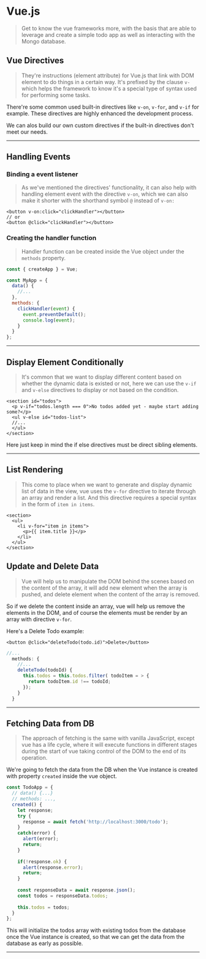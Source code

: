 # Vue.js
> Get to know the vue frameworks more, with the basis that are able to leverage and create a simple todo app as well as interacting with the Mongo database.

## Vue Directives
> They're instructions (element attribute) for Vue.js that link with DOM element to do things in a certain way. It's prefixed by the clause `v-`
which helps the framework to know it's a special type of syntax used for performing some tasks.

There're some common used built-in directives like `v-on`, `v-for`, and `v-if` for example. These directives are highly enhanced the development process.

We can alos build our own custom directives if the built-in directives don't meet our needs.

---

## Handling Events
### Binding a event listener
> As we've mentioned the directives' functionality, it can also help with handling element event with the directive `v-on`, 
which we can also make it shorter with the shorthand symbol `@` instead of `v-on:`
```vue
<button v-on:click="clickHandler"></button>
// or
<button @click="clickHandler"></button>
```
### Creating the handler function
> Handler function can be created inside the Vue object under the `methods` property.
```js
const { createApp } = Vue;

const MyApp = {
  data() {
    //...
  },
  methods: {
    clickHandler(event) {
      event.preventDefault();
      console.log(event);
    }
  }
};
```

---

## Display Element Conditionally
> It's common that we want to display different content based on whether the dynamic data is existed or not, here we can use the `v-if` and `v-else` directives to display or not based on the condition.

```vue
<section id="todos">
  <p v-if="todos.length === 0">No todos added yet - maybe start adding some?</p>
  <ul v-else id="todos-list">
  //...
  </ul>
</section>
```
Here just keep in mind the if else directives must be direct sibling elements.

---

## List Rendering
> This come to place when we want to generate and display dynamic list of data in the view, vue uses the `v-for` directive to iterate through an array and render a list. And this directive requires a special syntax in the form of `item in items`.
```vue
<section>
  <ul>
    <li v-for="item in items">
      <p>{{ item.title }}</p>
    </li>
  </ul>
</section>
```

## Update and Delete Data
> Vue will help us to manipulate the DOM behind the scenes based on the content of the array, it will add new element when the array is pushed, and delete element when the content of the array is removed.

So if we delete the content inside an array, vue will help us remove the elements in the DOM, and of course the elements must be render by an array with directive `v-for`.

Here's a Delete Todo example:
```vue
<button @click="deleteTodo(todo.id)">Delete</button>
```
```js
//...
  methods: {
    //...
    deleteTodo(todoId) {
      this.todos = this.todos.filter( todoItem = > {
        return todoItem.id !== todoId;
      });
    }
  }
```

---

## Fetching Data from DB
> The approach of fetching is the same with vanilla JavaScript, except vue has a life cycle, where it will execute functions in different stages during the start of vue taking control of the DOM to the end of its operation.

We're going to fetch the data from the DB when the Vue instance is created with property `created` inside the vue object.
```js
const TodoApp = {
  // data() {...}
  // methods: ...,
  created() {
    let response;
    try {
      response = await fetch('http://localhost:3000/todo');
    }
    catch(error) {
      alert(error);
      return;
    }
    
    if(!response.ok) {
      alert(response.error);
      return;
    }
    
    const responseData = await response.json();
    const todos = responseData.todos;
    
    this.todos = todos;
  }
};
```

This will initialize the todos array with existing todos from the database once the Vue instance is created, so that we can get the data from the database as early as possible.

---
